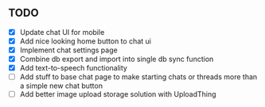 ## TODO

- [x] Update chat UI for mobile
- [x] Add nice looking home button to chat ui
- [x] Implement chat settings page
- [x] Combine db export and import into single db sync function
- [x] Add text-to-speech functionality
- [ ] Add stuff to base chat page to make starting chats or threads more than a simple new chat button
- [ ] Add better image upload storage solution with UploadThing
